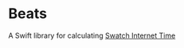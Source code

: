 # Beats

A Swift library for calculating [Swatch Internet Time](https://en.wikipedia.org/wiki/Swatch_Internet_Time)
